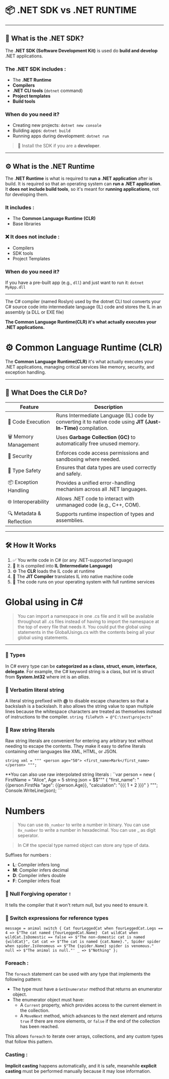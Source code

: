# 📦 .NET SDK vs .NET RUNTIME

---

## 🧰 What is the .NET SDK?

The **.NET SDK (Software Development Kit)** is used do **build and develop** .NET applications.

### The .NET SDK includes : 
 - The **.NET Runtime**
 - **Compilers**
 - **.NET CLI tools** (`dotnet` command)
 - **Project templates**
 - **Build tools**

### When do you need it?
 - Creating new projects: `dotnet new console`
 - Building apps: `dotnet build`
 - Running apps during development: `dotnet run`

> 📌 Install the SDK if you are a **developer**.

---

## ⚙ What is the .NET Runtime 

The **.NET Runtime** is what is required to **run a .NET application** after is build.  It is required so that an operating system can **run a .NET application**. It **does not include build tools**, so it's meant for **running applications**, not for developing them.


### It includes :
 - The **Common Language Runtime (CLR)**
 - Base libraries 

### ❌ It does **not include** :
 - Compilers 
 - SDK tools 
 - Project Templates 

### When do you need it?
If you have a pre-built app (e.g., `dll`) and just want to run it: ``dotnet MyApp.dll``

---

The C# compiler (named Roslyn) used by the dotnet CLI tool converts your C# source code into intermediate language (IL) code and stores the IL in an assembly (a DLL or EXE file)

**The Common Language Runtime(CLR) it's what actually executes your .NET applications.**

# ⚙️ Common Language Runtime (CLR)

The **Common Language Runtime(CLR)** it's what actually executes your .NET applications, managing critical services like memory, security, and exception handling.

---

## 🚀 What Does the CLR Do?

| Feature                 | Description |
|------------------------|-------------|
| 🔄 Code Execution       | Runs Intermediate Language (IL) code by converting it to native code using **JIT (Just-In-Time)** compilation. |
| 🗑️ Memory Management    | Uses **Garbage Collection (GC)** to automatically free unused memory. |
| 🔐 Security             | Enforces code access permissions and sandboxing where needed. |
| 🧪 Type Safety          | Ensures that data types are used correctly and safely. |
| 📦 Exception Handling   | Provides a unified error-handling mechanism across all .NET languages. |
| 🌐 Interoperability     | Allows .NET code to interact with unmanaged code (e.g., C++, COM). |
| 🔍 Metadata & Reflection | Supports runtime inspection of types and assemblies. |

---

## 🛠️ How It Works

1. ✅ You write code in C# (or any .NET-supported language)
2. 🧱 It is compiled into **IL (Intermediate Language)**
3. ⚙️ The **CLR** loads the IL code at runtime
4. 🧠 The **JIT Compiler** translates IL into native machine code
5. 🧩 The code runs on your operating system with full runtime services


#  Global using in C#
 
> You can import a namespace in one .cs file and it will be available throughout all .cs files instead of having to import the namespace at the top of every file that needs it. You could put  the global using statements in the GlobalUsings.cs with the contents being all your global using statements. 

---

### 🚀 Types

In C# every type can be **categorized as a class, struct, enum, interface, delegate**. For example, the C# keyword string is a class, but int is struct from **System.Int32** where int is an *allias*.

### 🎊 Verbatim literal string

A literal string prefixed with **@** to disable escape characters so that a backslash is a backslash. It also allows the string value to span multiple lines because the whitespace characters are treated as themselves instead of instructions to the compiler.
<code>string filePath = @"C:\test\projects"</code>

### 🎎 Raw string literals

Raw string literals are convenient for entering any arbitrary text without needing to escape the contents. They make it easy to define literals containing other languages like XML, HTML, or JSON.

``string xml = """
             <person age="50">
               <first_name>Mark</first_name>
             </person>
             """; ``

**You can also use raw interpolated string literals : 
``var person = new { FirstName = "Alice", Age = 5
 string json = $$"""
              {
                "first_name": "{{person.FirstNa
                "age": {{person.Age}},
                "calculation": "{{{ 1 + 2 }}}"
              }
              """;
 Console.WriteLine(json); ```

 # Numbers 

> You can use ``0b_number`` to write a number in binary.
> You can use ``0x_number`` to write a number in hexadecimal.
> You can use _ as digit seperator.

> In C# the special type named object can store any type of data.

Suffixes for numbers :
* **L**: Compiler infers long
* **M**: Compiler infers decimal
* **D**: Compiler infers double
* **F**: Compiler infers float

### 🙏 Null Forgiving operator ``!``

It tells the compiler that it won't return null, but you need to ensure it.

### 🧲 Switch expressions for reference types 

`` message = animal switch
  {
    Cat fourLeggedCat when fourLeggedCat.Legs == 4
        => $"The cat named {fourLeggedCat.Name} 
    Cat wildCat when wildCat.IsDomestic == false
        => $"The non-domestic cat is named {wildCat}",
    Cat cat
        => $"The cat is named {cat.Name}.",
    Spider spider when spider.IsVenomous
        => $"The {spider.Name} spider is venomous."
    null =>
           $"The animal is null."'
    _ =>
           $"Nothing"
  }; ``

### Foreach :

The `foreach` statement can be used with any type that implements the following pattern:

- The type must have a `GetEnumerator` method that returns an enumerator object.
- The enumerator object must have:
    - A `Current` property, which provides access to the current element in the collection.
    - A `MoveNext` method, which advances to the next element and returns `true` if there are more elements, or `false` if the end of the collection has been reached.

This allows `foreach` to iterate over arrays, collections, and any custom types that follow this pattern.


### Casting :

**Implicit casting** happens automatically, and it is safe, meanwhile **explicit  casting** must be performed manually because it may lose information.